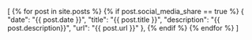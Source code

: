 ---
---
[
  {% for post in site.posts %}
  {% if post.social_media_share == true %}
    {
      "date": "{{ post.date }}",
      "title": "{{ post.title }}",
      "description": "{{ post.description}}",
      "url": "{{ post.url }}"
    },
    {% endif %}
  {% endfor %}
]